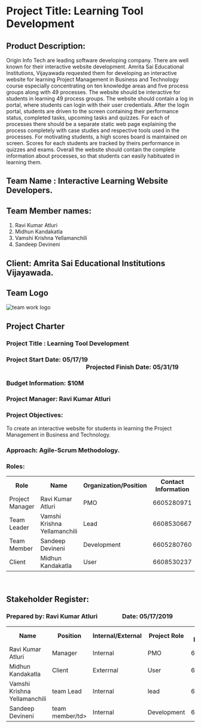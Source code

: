 # Project Title: Learning Tool Development

## Product Description:
Origin Info Tech are leading software developing company. There are well known for their interactive website development. Amrita Sai Educational Institutions, Vijayawada requested them for developing an interactive website for learning Project Management in Business and Technology course especially concentrating on ten knowledge areas and five process groups along with 49 processes. The website should be interactive for students in learning 49 process groups. The website should contain a log in portal, where students can login with their user credentials. After the login portal, students are driven to the screen containing their performance status, completed tasks, upcoming tasks and quizzes. For each of processes there should be a separate static web page explaining the process completely with case studies and respective tools used in the processes. For motivating students, a high scores board is maintained on screen. Scores for each students are tracked by theirs performance in quizzes and exams. Overall the website should contain the complete information about processes, so that students can easily habituated in learning them.

## Team Name : Interactive Learning Website Developers.
## Team Member names:  
1. Ravi Kumar Atluri
2. Midhun Kandakatla
3. Vamshi Krishna Yellamanchili
4. Sandeep Devineni

## Client: Amrita Sai Educational Institutions Vijayawada.

## Team Logo
![team work logo](logo.jpg)

## Project Charter

### Project Title : Learning Tool Development
### Project Start Date: 05/17/19 &nbsp;&nbsp;&nbsp;&nbsp;&nbsp;&nbsp;&nbsp;&nbsp;&nbsp;&nbsp;&nbsp;&nbsp;&nbsp;&nbsp;&nbsp;&nbsp;&nbsp;&nbsp;&nbsp;&nbsp;&nbsp;&nbsp;&nbsp;&nbsp;&nbsp;&nbsp;&nbsp;&nbsp;&nbsp;&nbsp;&nbsp;&nbsp;&nbsp;&nbsp;&nbsp;&nbsp;&nbsp;&nbsp;&nbsp;&nbsp;&nbsp;&nbsp;&nbsp;&nbsp;&nbsp;&nbsp;&nbsp;&nbsp;&nbsp;&nbsp;&nbsp;&nbsp;&nbsp;&nbsp;&nbsp;Projected Finish Date: 05/31/19
### Budget Information: $10M

### Project Manager: Ravi Kumar Atluri
### Project Objectives:
  To create an interactive website for students in learning the Project Management in Business and Technology.
### Approach: Agile-Scrum Methodology.

### Roles:

<table>
  <tr>
    <th>Role</th>
    <th>Name</th>
    <th>Organization/Position</th>
    <th>Contact Information</th>
  </tr>
  <tr>
    <td>Project Manager</td>
    <td>Ravi Kumar Atluri</td>
    <td>PMO</td>
    <td>6605280971</td>
  </tr>
  <tr>
    <td>Team Leader</td>
    <td>Vamshi Krishna Yellamanchili</td>
    <td>Lead</td>
    <td>6608530667</td>
  </tr>
  <tr>
    <td>Team Member</td>
    <td>Sandeep Devineni</td>
    <td>Development</td>
    <td>6605280760</td>
  </tr>
  <tr>
    <td>Client</td>
    <td>Midhun Kandakatla</td>
    <td>User</td>
    <td>6608530237</td>
  </tr>
</table>
<br>

## Stakeholder Register:

### Prepared by: Ravi Kumar Atluri &nbsp;&nbsp;&nbsp;&nbsp;&nbsp;&nbsp;&nbsp;&nbsp;&nbsp;&nbsp;&nbsp;&nbsp;&nbsp;&nbsp;&nbsp;  Date: 05/17/2019

<table>
  <tr>
    <th>Name</th>
    <th>Position</th>
    <th>Internal/External</th>
    <th>Project Role</th>
    <th>Contact Information</th>
  </tr>
  <tr>
    <td>Ravi Kumar Atluri</td>
    <td>Manager</td>
    <td>Internal</td>
    <td>PMO</td>
    <td>6605280971</td>
  </tr>
  <td>Midhun Kandakatla</td>
    <td>Client</td>
    <td>Exterrnal</td>
    <td>User</td>
    <td>6608530237</td>
  </tr>
  <tr>
    <td>Vamshi Krishna Yellamanchili</td>
    <td>team Lead</td>
    <td>Internal</td>
    <td>lead</td>
    <td>6608530667</td>
  </tr>
  <tr>
   <td>Sandeep Devineni</td>
    <td>team member/td>
    <td>Internal</td>
    <td>Development</td>
    <td>6608530667</td>
  </tr>
</table>
